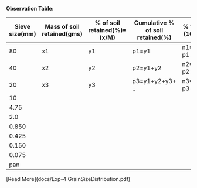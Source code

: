 **Observation Table:**

|Sieve size(mm)|Mass of soil retained(gms)|% of soil retained(%)=(x/M)|Cumulative % of soil retained(%)	|% finer=(100-p)|
|--------------|--------------------------|---------------------------|---------------------------------|---------------|
|80            |	x1                |	y1                    |	p1=y1	                        |n1=100-p1      |
|40            |	x2	          |     y2                    |	p2=y1+y2	                |n2=100-p2      |
|20            |	x3                |	y3	              | p3=y1+y2+y3+ ..	                |n3=100-p3      |
|10	       |                          |	 		      |                                 |               |
|4.75          |	                  |                           |			                |               |
|2.0	       |	                  |                           |                                 |   		|
|0.850	       |			  |                           |                                 |               |
|0.425         |                          |                           |                                 |               |   				
|0.150         |                          |			      |                                 |               |    	 
|0.075         |                          |                           |                                 |               |				
|pan           |                          |                           |                                 |               |    				

[Read More](docs/Exp-4 GrainSizeDistribution.pdf)

